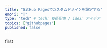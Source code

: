 ```yaml
---
title: "GitHub Pagesでカスタムドメインを設定する"
emoji: "🌊"
type: "tech" # tech: 技術記事 / idea: アイデア
topics: ["githubpages"]
published: false
---
```


first
